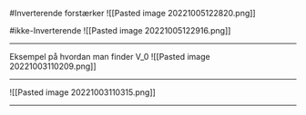 #Inverterende forstærker
![[Pasted image 20221005122820.png]]

#ikke-Inverterende
![[Pasted image 20221005122916.png]]

***

Eksempel på hvordan man finder V_0
![[Pasted image 20221003110209.png]]
***

![[Pasted image 20221003110315.png]]

***

